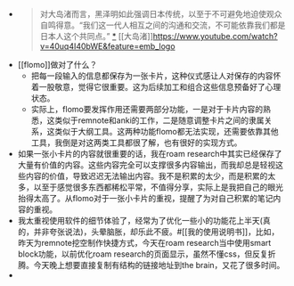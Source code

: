 - > 对大岛渚而言，黑泽明如此强调日本传统，以至于不可避免地迫使观众自鸣得意。“我们这一代人相互之间的沟通和交流，不可能依靠我们都是日本人这个共同点。”  [*](https://q24.io/api/v1/idea/link/342)
  [[大岛渚]]https://www.youtube.com/watch?v=40uq4I40bWE&feature=emb_logo
- [[flomo]]做对了什么？
    - 把每一段输入的信息都保存为一张卡片，这种仪式感让人对保存的内容怀着一股敬意，觉得它很重要。这为后续加工和组合这些信息预备好了心理状态。
    - 实际上，flomo要发挥作用还需要两部分功能，一是对于卡片内容的熟悉，这类似于remnote和anki的工作，二是随意调整卡片之间的隶属关系，这类似于大纲工具。这两种功能flomo都无法实现，还需要依靠其他工具，我倒是对这两类工具都很了解，也有很好的实现方式。
- 如果一张小卡片的内容就很重要的话，我在roam research中其实已经保存了大量有价值的内容。这些内容完全可以支撑很多内容输出，而我却总是轻视这些内容的价值，导致迟迟无法输出内容。我不是积累的太少，而是积累的太多，以至于感觉很多东西都稀松平常，不值得分享，实际上是我把自己的眼光抬得太高了。从flomo对于一张小卡片的重视，提醒了为对自己积累的笔记内容的重视。
- 我太重视使用软件的细节体验了，经常为了优化一些小的功能花上半天(真的，并非夸张说法)，头晕脑胀，却乐此不疲。#[[我的使用说明书]]，比如，昨天为remnote挖空制作快捷方式，今天在roam research当中使用smart block功能，以前优化roam research的页面显示，虽然不懂css，但反复折腾。今天晚上想要直接复制有结构的链接地址到the brain，又花了很多时间。
- 
